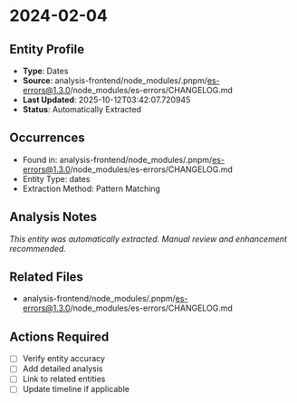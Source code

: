 # 2024-02-04

## Entity Profile
- **Type**: Dates
- **Source**: analysis-frontend/node_modules/.pnpm/es-errors@1.3.0/node_modules/es-errors/CHANGELOG.md
- **Last Updated**: 2025-10-12T03:42:07.720945
- **Status**: Automatically Extracted

## Occurrences
- Found in: analysis-frontend/node_modules/.pnpm/es-errors@1.3.0/node_modules/es-errors/CHANGELOG.md
- Entity Type: dates
- Extraction Method: Pattern Matching

## Analysis Notes
*This entity was automatically extracted. Manual review and enhancement recommended.*

## Related Files
- analysis-frontend/node_modules/.pnpm/es-errors@1.3.0/node_modules/es-errors/CHANGELOG.md

## Actions Required
- [ ] Verify entity accuracy
- [ ] Add detailed analysis
- [ ] Link to related entities
- [ ] Update timeline if applicable
